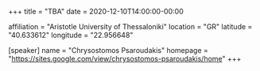 +++
title = "TBA"
date = 2020-12-10T14:00:00-00:00

affiliation = "Aristotle University of Thessaloniki"
location = "GR"
latitude = "40.633612"
longitude = "22.956648"

[speaker]
  name = "Chrysostomos Psaroudakis"
  homepage = "https://sites.google.com/view/chrysostomos-psaroudakis/home"
+++
